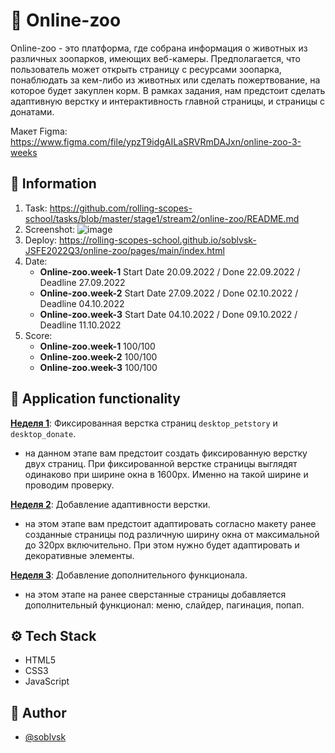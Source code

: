 # 🐆 Online-zoo

Online-zoo - это платформа, где собрана информация о животных из различных зоопарков, имеющих веб-камеры. Предполагается, что пользователь может открыть страницу с ресурсами зоопарка, понаблюдать за кем-либо из животных или сделать пожертвование, на которое будет закуплен корм. В рамках задания, нам предстоит сделать адаптивную верстку и интерактивность главной страницы, и страницы с донатами.

Макет Figma: https://www.figma.com/file/ypzT9idgAILaSRVRmDAJxn/online-zoo-3-weeks


## 📜 Information
1. Task: https://github.com/rolling-scopes-school/tasks/blob/master/stage1/stream2/online-zoo/README.md
2. Screenshot: ![image](https://user-images.githubusercontent.com/81454805/209964170-b90c7165-c0c0-4057-9217-e83027c9ec50.png)
3. Deploy: https://rolling-scopes-school.github.io/soblvsk-JSFE2022Q3/online-zoo/pages/main/index.html
4. Date:  
    - **Online-zoo.week-1** Start Date 20.09.2022 / Done 22.09.2022 / Deadline 27.09.2022
    - **Online-zoo.week-2** Start Date 27.09.2022 / Done 02.10.2022 / Deadline 04.10.2022
    - **Online-zoo.week-3** Start Date 04.10.2022 / Done 09.10.2022 / Deadline 11.10.2022
5. Score:  
    - **Online-zoo.week-1** 100/100
    - **Online-zoo.week-2** 100/100
    - **Online-zoo.week-3** 100/100

## 📌 Application functionality

**[Неделя 1](https://github.com/rolling-scopes-school/tasks/blob/master/stage1/stream2/online-zoo/README.md#неделя-1)**: Фиксированная верстка страниц `desktop_petstory` и `desktop_donate`.
- на данном этапе вам предстоит создать фиксированную верстку двух страниц. При фиксированной верстке страницы выглядят одинаково при ширине окна в 1600px. Именно на такой ширине и проводим проверку. 

**[Неделя 2](https://github.com/rolling-scopes-school/tasks/blob/master/stage1/stream2/online-zoo/README.md#неделя-2)**: Добавление адаптивности верстки.
- на этом этапе вам предстоит адаптировать согласно макету ранее созданные страницы под различную ширину окна от максимальной до 320px включительно. При этом нужно будет адаптировать и декоративные элементы.

**[Неделя 3](https://github.com/rolling-scopes-school/tasks/blob/master/stage1/stream2/online-zoo/README.md#неделя-3)**: Добавление дополнительного функционала.
- на этом этапе на ранее сверстанные страницы добавляется дополнительный функционал: меню, слайдер, пагинация, попап.

## ⚙️ Tech Stack

- HTML5
- CSS3
- JavaScript
 

## 👀 Author

- [@soblvsk](https://www.github.com/soblvsk)
